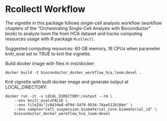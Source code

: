Rcollectl Workflow
==================

The vignette in this package follows single-cell analysis workflow
(workflow chapters of the “Orchestrating Single-Cell Analysis with
Bioconductor” book) to analyze loom file from HCA dataset and tracks
computing resources usage with R package `Rcollectl`.

Suggested computing resources: 60 GB memory, 16 CPUs when parameter
knitr\_eval set to TRUE to knit the vignette.

Build docker image with files in inst/docker:

    docker build -t bioconductor_docker_workflow_hca_loom:devel .

Knit vignette with built docker image and generate output at
LOCAL\_DIRECTORY:

    docker run -it -v LOCAL_DIRECTORY:/output --rm \
        --env knitr_eval=FALSE \
        --env fileId="1c0434e8-df9d-54f9-9534-74ae512b10de" \
        --env sample="cell_suspension.biomaterial_core.biomaterial_id" \
        bioconductor_docker_workflow_hca_loom:devel 
